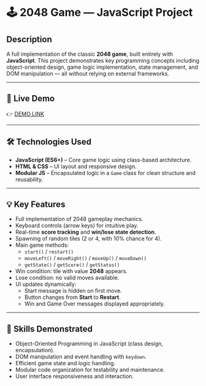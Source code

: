# 🕹 2048 Game — JavaScript Project

## Description
A full implementation of the classic **2048 game**, built entirely with **JavaScript**. This project demonstrates key programming concepts including object-oriented design, game logic implementation, state management, and DOM manipulation — all without relying on external frameworks.

---

## 🚀 Live Demo
👉 [DEMO LINK](https://olhakostovetska.github.io/2048_game/)

---

## 🛠 Technologies Used
- **JavaScript (ES6+)** – Core game logic using class-based architecture.
- **HTML & CSS** – UI layout and responsive design.
- **Modular JS** – Encapsulated logic in a `Game` class for clean structure and reusability.

---

## 💡 Key Features
- Full implementation of 2048 gameplay mechanics.
- Keyboard controls (arrow keys) for intuitive play.
- Real-time **score tracking** and **win/lose state detection**.
- Spawning of random tiles (2 or 4, with 10% chance for 4).
- Main game methods:
  - `start()` / `restart()`
  - `moveLeft()` / `moveRight()` / `moveUp()` / `moveDown()`
  - `getState()` / `getScore()` / `getStatus()`
- Win condition: tile with value **2048** appears.
- Lose condition: no valid moves available.
- UI updates dynamically:
  - Start message is hidden on first move.
  - Button changes from **Start** to **Restart**.
  - Win and Game Over messages displayed appropriately.

---

## 💼 Skills Demonstrated
- Object-Oriented Programming in JavaScript (class design, encapsulation).
- DOM manipulation and event handling with `keydown`.
- Efficient game state and logic handling.
- Modular code organization for testability and maintenance.
- User interface responsiveness and interaction.
